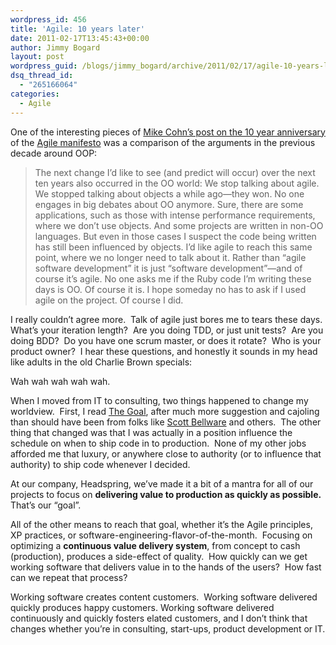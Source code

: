 ```yaml
---
wordpress_id: 456
title: 'Agile: 10 years later'
date: 2011-02-17T13:45:43+00:00
author: Jimmy Bogard
layout: post
wordpress_guid: /blogs/jimmy_bogard/archive/2011/02/17/agile-10-years-later.aspx
dsq_thread_id:
  - "265166064"
categories:
  - Agile
---
```

One of the interesting pieces of [Mike Cohn’s post on the 10 year anniversary](http://blog.mountaingoatsoftware.com/reflections-on-the-10-years-since-the-agile-manifesto) of the [Agile manifesto](http://agilemanifesto.org/) was a comparison of the arguments in the previous decade around OOP:

> The next change I’d like to see (and predict will occur) over the next ten years also occurred in the OO world: We stop talking about agile. We stopped talking about objects a while ago—they won. No one engages in big debates about OO anymore. Sure, there are some applications, such as those with intense performance requirements, where we don’t use objects. And some projects are written in non-OO languages. But even in those cases I suspect the code being written has still been influenced by objects. I’d like agile to reach this same point, where we no longer need to talk about it. Rather than “agile software development” it is just “software development”—and of course it’s agile. No one asks me if the Ruby code I’m writing these days is OO. Of course it is. I hope someday no has to ask if I used agile on the project. Of course I did.

I really couldn’t agree more.&#160; Talk of agile just bores me to tears these days.&#160; What’s your iteration length?&#160; Are you doing TDD, or just unit tests?&#160; Are you doing BDD?&#160; Do you have one scrum master, or does it rotate?&#160; Who is your product owner?&#160; I hear these questions, and honestly it sounds in my head like adults in the old Charlie Brown specials:

Wah wah wah wah wah.

When I moved from IT to consulting, two things happened to change my worldview.&#160; First, I read [The Goal](http://www.amazon.com/Goal-Process-Ongoing-Improvement/dp/0884270610), after much more suggestion and cajoling than should have been from folks like [Scott Bellware](http://blog.scottbellware.com/) and others.&#160; The other thing that changed was that I was actually in a position influence the schedule on when to ship code in to production.&#160; None of my other jobs afforded me that luxury, or anywhere close to authority (or to influence that authority) to ship code whenever I decided.

At our company, Headspring, we’ve made it a bit of a mantra for all of our projects to focus on **delivering value to production as quickly as possible.**&#160; That’s our “goal”. 

All of the other means to reach that goal, whether it’s the Agile principles, XP practices, or software-engineering-flavor-of-the-month.&#160; Focusing on optimizing a **continuous value delivery system**, from concept to cash (production), produces a side-effect of quality.&#160; How quickly can we get working software that delivers value in to the hands of the users?&#160; How fast can we repeat that process?

Working software creates content customers.&#160; Working software delivered quickly produces happy customers. Working software delivered continuously and quickly fosters elated customers, and I don’t think that changes whether you’re in consulting, start-ups, product development or IT.